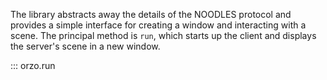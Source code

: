 
The library abstracts away the details of the NOODLES protocol and provides a simple interface for creating a window 
and interacting with a scene. The principal method is `run`, which starts up the client and displays the server's scene
in a new window.

::: orzo.run
